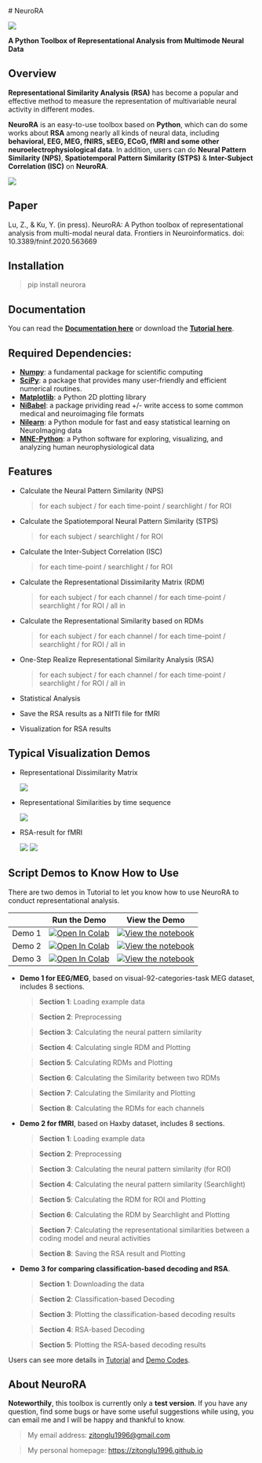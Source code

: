 <meta name="google-site-verification" content="nSJP12yLCr6zLi5RzrkcJOfIrlut0Ro3Y63OOZ0_hdU" />
# NeuroRA

![ ](img/logo.jpg)

**A Python Toolbox of Representational Analysis from Multimode Neural Data**

## Overview
**Representational Similarity Analysis (RSA)** has become a popular and effective method to measure the representation of multivariable neural activity in different modes.

**NeuroRA** is an easy-to-use toolbox based on **Python**, which can do some works about **RSA** among nearly all kinds of neural data, including **behavioral, EEG, MEG, fNIRS, sEEG, ECoG, fMRI and some other neuroelectrophysiological data**.
In addition, users can do **Neural Pattern Similarity (NPS)**, **Spatiotemporal Pattern Similarity (STPS)** & **Inter-Subject Correlation (ISC)** on **NeuroRA**.

![ ](img/Overview.jpg)

## Paper

Lu, Z., & Ku, Y. (in press). NeuroRA: A Python toolbox of representational analysis from multi-modal neural data. Frontiers in Neuroinformatics. doi: 10.3389/fninf.2020.563669

## Installation

> pip install neurora 

## Documentation

You can read the **[Documentation here](https://neurora.github.io/documentation/index.html)** or download the **[Tutorial here](https://zitonglu1996.github.io/NeuroRA/neurora/Tutorial.pdf)**.

## Required Dependencies:
- **[Numpy](http://www.numpy.org)**: a fundamental package for scientific computing
- **[SciPy](https://www.scipy.org/scipylib/index.html)**: a package that provides many user-friendly and efficient numerical routines.
- **[Matplotlib](https://matplotlib.org)**: a Python 2D plotting library
- **[NiBabel](https://nipy.org/nibabel/)**: a package prividing read +/- write access to some common medical and neuroimaging file formats
- **[Nilearn](https://nilearn.github.io/)**: a Python module for fast and easy statistical learning on NeuroImaging data
- **[MNE-Python](https://mne.tools/)**: a Python software for exploring, visualizing, and analyzing human neurophysiological data

## Features

- Calculate the Neural Pattern Similarity (NPS)

    > for each subject / for each time-point / searchlight / for ROI

- Calculate the Spatiotemporal Neural Pattern Similarity (STPS)

    > for each subject / searchlight / for ROI

- Calculate the Inter-Subject Correlation (ISC)

    > for each time-point / searchlight / for ROI

- Calculate the Representational Dissimilarity Matrix (RDM)

    > for each subject / for each channel / for each time-point / searchlight / for ROI / all in

- Calculate the Representational Similarity based on RDMs

    > for each subject / for each channel / for each time-point / searchlight / for ROI / all in

- One-Step Realize Representational Similarity Analysis (RSA)

    > for each subject / for each channel / for each time-point / searchlight / for ROI / all in

- Statistical Analysis

- Save the RSA results as a NIfTI file for fMRI

- Visualization for RSA results

## Typical Visualization Demos

- Representational Dissimilarity Matrix

    ![ ](img/01.png)

- Representational Similarities by time sequence

    ![ ](img/02.png)

- RSA-result for fMRI

    ![ ](img/03.png)
    ![ ](img/04.png)

## Script Demos to Know How to Use

There are two demos in Tutorial to let you know how to use NeuroRA to conduct representational analysis.

|   | Run the Demo | View the Demo |
| - | --- | ---- |
| Demo 1 | [![Open In Colab](https://colab.research.google.com/assets/colab-badge.svg)](https://colab.research.google.com/github/ZitongLu1996/NeuroRA/blob/master/demo/NeuroRA_Demo1.ipynb) | [![View the notebook](https://img.shields.io/badge/render-nbviewer-orange.svg)](https://nbviewer.jupyter.org/github/ZitongLu1996/NeuroRA/blob/master/demo/NeuroRA_Demo1.ipynb) |
| Demo 2 | [![Open In Colab](https://colab.research.google.com/assets/colab-badge.svg)](https://colab.research.google.com/github/ZitongLu1996/NeuroRA/blob/master/demo/NeuroRA_Demo2.ipynb) | [![View the notebook](https://img.shields.io/badge/render-nbviewer-orange.svg)](https://nbviewer.jupyter.org/github/ZitongLu1996/NeuroRA/blob/master/demo/NeuroRA_Demo2.ipynb) |
| Demo 3 | [![Open In Colab](https://colab.research.google.com/assets/colab-badge.svg)](https://colab.research.google.com/github/ZitongLu1996/NeuroRA/blob/master/demo/NeuroRA_Demo3.ipynb) | [![View the notebook](https://img.shields.io/badge/render-nbviewer-orange.svg)](https://nbviewer.jupyter.org/github/ZitongLu1996/NeuroRA/blob/master/demo/NeuroRA_Demo3.ipynb) |

- **Demo 1 for EEG/MEG**, based on visual-92-categories-task MEG dataset, includes 8 sections.
    
    > **Section 1**: Loading example data
    
    > **Section 2**: Preprocessing
    
    > **Section 3**: Calculating the neural pattern similarity
    
    > **Section 4**: Calculating single RDM and Plotting
    
    > **Section 5**: Calculating RDMs and Plotting
    
    > **Section 6**: Calculating the Similarity between two RDMs
    
    > **Section 7**: Calculating the Similarity and Plotting
    
    > **Section 8**: Calculating the RDMs for each channels

- **Demo 2 for fMRI**, based on Haxby dataset, includes 8 sections.

    > **Section 1**: Loading example data
    
    > **Section 2**: Preprocessing
    
    > **Section 3**: Calculating the neural pattern similarity (for ROI)
    
    > **Section 4**: Calculating the neural pattern similarity (Searchlight)
    
    > **Section 5**: Calculating the RDM for ROI and Plotting
    
    > **Section 6**: Calculating the RDM by Searchlight and Plotting
    
    > **Section 7**: Calculating the representational similarities between a coding model and neural activities
    
    > **Section 8**: Saving the RSA result and Plotting

- **Demo 3 for comparing classification-based decoding and RSA**.

    > **Section 1**: Downloading the data
    
    > **Section 2**: Classification-based Decoding
    
    > **Section 3**: Plotting the classification-based decoding results
    
    > **Section 4**: RSA-based Decoding
    
    > **Section 5**: Plotting the RSA-based decoding results

Users can see more details in [Tutorial](https://zitonglu1996.github.io/NeuroRA/neurora/Tutorial.pdf) and [Demo Codes](https://github.com/zitonglu1996/NeuroRA/tree/master/demo).

## About NeuroRA

**Noteworthily**, this toolbox is currently only a **test version**. 
If you have any question, find some bugs or have some useful suggestions while using, you can email me and I will be happy and thankful to know.
>My email address: 
>zitonglu1996@gmail.com

>My personal homepage:
>https://zitonglu1996.github.io

